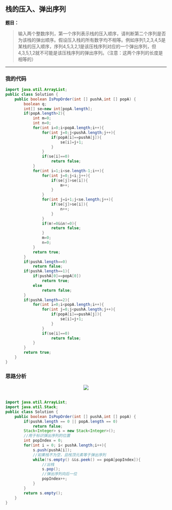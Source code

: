 ## 栈的压入、弹出序列

**题目：**
>输入两个整数序列，第一个序列表示栈的压入顺序，请判断第二个序列是否为该栈的弹出顺序。假设压入栈的所有数字均不相等。例如序列1,2,3,4,5是某栈的压入顺序，序列4,5,3,2,1是该压栈序列对应的一个弹出序列，但4,3,5,1,2就不可能是该压栈序列的弹出序列。（注意：这两个序列的长度是相等的）

---

### 我的代码

```java
import java.util.ArrayList;
public class Solution {
    public boolean IsPopOrder(int [] pushA,int [] popA) {
        boolean q;
        int[] se=new int[popA.length];
        if(popA.length>2){
            int m=0;
            int n=0;
            for(int i=0;i<popA.length;i++){
                for(int j=0;j<pushA.length;j++){
                    if(popA[i]==pushA[j]){
                        se[i]=j+1;
                    }
                }
                if(se[i]==0)
                    return false;
            }
            for(int i=1;i<se.length-1;i++){
                for(int j=0;j<i;j++){
                    if(se[j]>se[i]){
                        m++;
                    }
                }
                for(int j=i+1;j<se.length;j++){
                    if(se[j]>se[i]){
                        n++;
                    }
                }
                if(m!=0&&n!=0){
                    return false;
                }
                m=0;
                n=0;
            }
            return true;  
        }
		if(pushA.length==0)
            return false;
        if(pushA.length==1){
            if(pushA[0]==popA[0])
                return true;
            else
                return false;
        }
        if(pushA.length==2){
            for(int i=0;i<popA.length;i++){
                for(int j=0;j<pushA.length;j++){
                    if(popA[i]==pushA[j]){
                        se[i]=j+1;
                    }
                }
                if(se[i]==0)
                    return false;
            }
        }
        return true;
    }
}
```

### 思路分析

<div align="center"> <img src="https://raw.githubusercontent.com/LyricYang/Internet-Recruiting-Algorithm-Problems/master/JianZhiOffer/Code/pic/Q1020P1.png"/> </div><br>

```java
import java.util.ArrayList;
import java.util.Stack;
public class Solution {
    public boolean IsPopOrder(int [] pushA,int [] popA) {
        if(pushA.length == 0 || popA.length == 0)
            return false;
        Stack<Integer> s = new Stack<Integer>();
        //用于标识弹出序列的位置
        int popIndex = 0;
        for(int i = 0; i< pushA.length;i++){
            s.push(pushA[i]);
            //如果栈不为空，且栈顶元素等于弹出序列
            while(!s.empty() &&s.peek() == popA[popIndex]){
                //出栈
                s.pop();
                //弹出序列向后一位
                popIndex++;
            }
        }
        return s.empty();
    }
}
```

